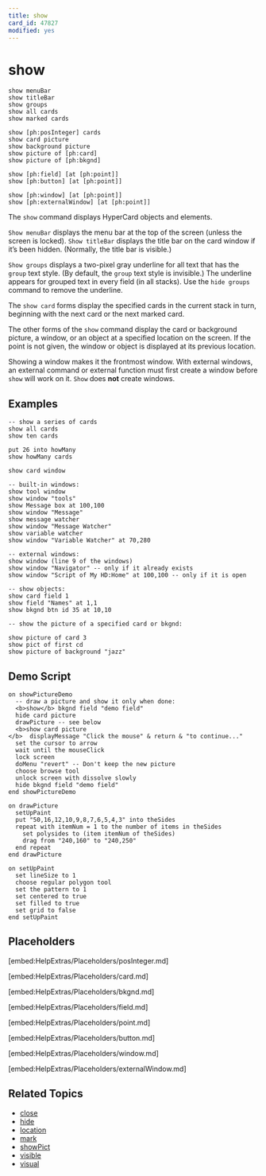 ```yaml
---
title: show
card_id: 47827
modified: yes
---
```


# show

```
show menuBar
show titleBar
show groups
show all cards
show marked cards

show [ph:posInteger] cards
show card picture
show background picture
show picture of [ph:card]
show picture of [ph:bkgnd]

show [ph:field] [at [ph:point]]
show [ph:button] [at [ph:point]]

show [ph:window] [at [ph:point]]
show [ph:externalWindow] [at [ph:point]]
```

The `show` command displays HyperCard objects and elements.

`Show menuBar` displays the menu bar at the top of the screen (unless the screen is locked). `Show titleBar` displays the title bar on the card window if it’s been hidden. (Normally, the title bar is visible.)

`Show groups` displays a two-pixel gray underline for all text that has the `group` text style. (By default, the `group` text style is invisible.) The underline appears for grouped text in every field (in all stacks). Use the `hide groups` command to remove the underline.

The `show card` forms display the specified cards in the current stack in turn, beginning with the next card or the next marked card.

The other forms of the `show` command display the card or background picture, a window, or an object at a specified location on the screen. If the point is not given, the window or object is displayed at its previous location.

Showing a window makes it the frontmost window. With external windows, an external command or external function must first create a window before `show` will work on it. `Show` does <b>not</b> create windows.

## Examples

```
-- show a series of cards
show all cards  
show ten cards  

put 26 into howMany  
show howMany cards

show card window

-- built-in windows:
show tool window
show window "tools"
show Message box at 100,100
show window "Message"
show message watcher
show window "Message Watcher"
show variable watcher
show window "Variable Watcher" at 70,280

-- external windows:
show window (line 9 of the windows)
show window "Navigator" -- only if it already exists
show window "Script of My HD:Home" at 100,100 -- only if it is open

-- show objects:
show card field 1
show field "Names" at 1,1  
show bkgnd btn id 35 at 10,10

-- show the picture of a specified card or bkgnd:

show picture of card 3
show pict of first cd
show picture of background "jazz"
```

## Demo Script

```
on showPictureDemo
  -- draw a picture and show it only when done:
  <b>show</b> bkgnd field "demo field"
  hide card picture
  drawPicture -- see below
  <b>show card picture
</b>  displayMessage "Click the mouse" & return & "to continue..."
  set the cursor to arrow
  wait until the mouseClick
  lock screen
  doMenu "revert" -- Don't keep the new picture
  choose browse tool
  unlock screen with dissolve slowly
  hide bkgnd field "demo field"
end showPictureDemo

on drawPicture
  setUpPaint
  put "50,16,12,10,9,8,7,6,5,4,3" into theSides
  repeat with itemNum = 1 to the number of items in theSides
    set polysides to (item itemNum of theSides)
    drag from "240,160" to "240,250"
  end repeat
end drawPicture

on setUpPaint
  set lineSize to 1
  choose regular polygon tool
  set the pattern to 1
  set centered to true
  set filled to true
  set grid to false
end setUpPaint
```

## Placeholders

[embed:HelpExtras/Placeholders/posInteger.md]

[embed:HelpExtras/Placeholders/card.md]

[embed:HelpExtras/Placeholders/bkgnd.md]

[embed:HelpExtras/Placeholders/field.md]

[embed:HelpExtras/Placeholders/point.md]

[embed:HelpExtras/Placeholders/button.md]

[embed:HelpExtras/Placeholders/window.md]

[embed:HelpExtras/Placeholders/externalWindow.md]

## Related Topics

* [close](/HyperTalkReference/commands/close)
* [hide](/HyperTalkReference/commands/hide)
* [location](/HyperTalkReference/properties/location)
* [mark](/HyperTalkReference/commands/mark)
* [showPict](/HyperTalkReference/properties/showPict)
* [visible](/HyperTalkReference/properties/visible)
* [visual](/HyperTalkReference/commands/visual)
